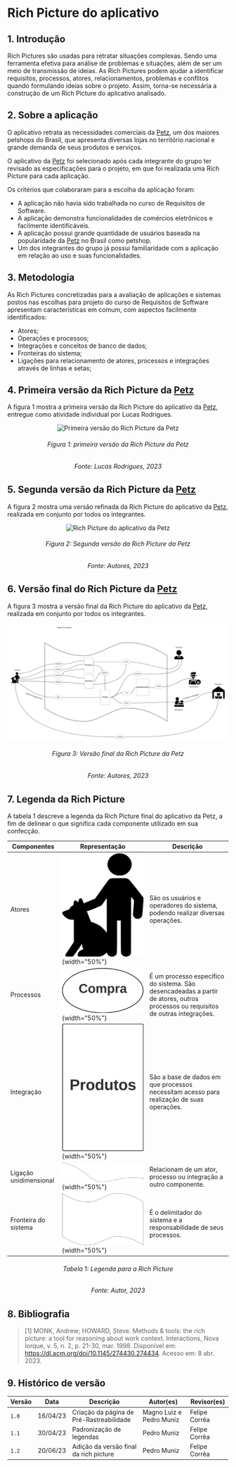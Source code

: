 # Rich Picture do aplicativo

## 1. Introdução

Rich Pictures são usadas para retratar situações complexas. Sendo uma ferramenta efetiva para análise de problemas e situações, além de ser um meio de transmissão de ideias. As Rich Pictures podem ajudar a identificar requisitos, processos, atores, relacionamentos, problemas e conflitos quando formulando ideias sobre o projeto. Assim, torna-se necessária a construção de um Rich Picture do aplicativo analisado.

## 2. Sobre a aplicação

O aplicativo retrata as necessidades comerciais da [Petz](https://play.google.com/store/apps/details?id=br.com.petz&hl=pt_BR&gl=US), um dos maiores petshops do Brasil, que apresenta diversas lojas no território nacional e grande demanda de seus produtos e serviços. 

O aplicativo da [Petz](https://play.google.com/store/apps/details?id=br.com.petz&hl=pt_BR&gl=US) foi selecionado após cada integrante do grupo ter revisado as especificações para o projeto, em que foi realizada uma Rich Picture para cada aplicação. 

Os critérios que colaboraram para a escolha da aplicação foram:

- A aplicação não havia sido trabalhada no curso de Requisitos de Software.
- A aplicação demonstra funcionalidades de comércios eletrônicos e facilmente identificáveis.
- A aplicação possui grande quantidade de usuários baseada na popularidade da [Petz](https://play.google.com/store/apps/details?id=br.com.petz&hl=pt_BR&gl=US) no Brasil como petshop.
- Um dos integrantes do grupo já possui familiaridade com a aplicação em relação ao uso e suas funcionalidades.

## 3. Metodologia

As Rich Pictures concretizadas para a avaliação de aplicações e sistemas postos nas escolhas para projeto do curso de Requisitos de Software apresentam características em comum, com aspectos facilmente identificados:

- Atores;
- Operações e processos;
- Integrações e conceitos de banco de dados;
- Fronteiras do sistema;
- Ligações para relacionamento de atores, processos e integrações através de linhas e setas;

<div id="RP01"></div>

## 4. Primeira versão da Rich Picture da [Petz](https://play.google.com/store/apps/details?id=br.com.petz&hl=pt_BR&gl=US)

A figura 1 mostra a primeira versão da Rich Picture do aplicativo da [Petz](https://play.google.com/store/apps/details?id=br.com.petz&hl=pt_BR&gl=US), entregue como atividade individual por Lucas Rodrigues.

<center>

![Primeira versão do Rich Picture da Petz](../assets/richpictures/[Petz](https://play.google.com/store/apps/details?id=br.com.petz&hl=pt_BR&gl=US)_v1.jpg)

</center>

<h6 align = "center"> Figura 1: primeira versão da Rich Picture da Petz</h6>
<h6 align = "center"> Fonte: Lucas Rodrigues, 2023 </h6>

<div id="RP02"></div>

## 5. Segunda versão da Rich Picture da [Petz](https://play.google.com/store/apps/details?id=br.com.petz&hl=pt_BR&gl=US)

A figura 2 mostra uma versão refinada da Rich Picture do aplicativo da [Petz](https://play.google.com/store/apps/details?id=br.com.petz&hl=pt_BR&gl=US), realizada em conjunto por todos os integrantes.
<center>

![Rich Picture do aplicativo da Petz](../assets/richpictures/[Petz](https://play.google.com/store/apps/details?id=br.com.petz&hl=pt_BR&gl=US).png)

</center>

<h6 align = "center"> Figura 2: Segunda versão da Rich Picture da Petz</h6>
<h6 align = "center"> Fonte: Autores, 2023 </h6>

<div id="RPF"></div>

## 6. Versão final do Rich Picture da [Petz](https://play.google.com/store/apps/details?id=br.com.petz&hl=pt_BR&gl=US)

A figura 3 mostra a versão final da Rich Picture do aplicativo da [Petz](https://play.google.com/store/apps/details?id=br.com.petz&hl=pt_BR&gl=US), realizada em conjunto por todos os integrantes.
<center>

![Rich Picture final do aplicativo da Petz](../assets/richpictures/richfinal.png)

</center>

<h6 align = "center"> Figura 3: Versão final da Rich Picture da Petz  </h6>
<h6 align = "center"> Fonte: Autores, 2023 </h6>

## 7. Legenda da Rich Picture

A tabela 1 descreve a legenda da Rich Picture final do aplicativo da Petz, a fim de delinear o que significa cada componente utilizado em sua confecção.

<center>

| Componentes | Representação | Descrição |
|-------------|---------------|-----------|
|Atores       | ![Ator](../assets/richpictures/Ator.png){width="50%"} |São os usuários e operadores do sistema, podendo realizar diversas operações.
|Processos    | ![Processos](../assets/richpictures/operacao.png){width="50%"} |É um processo específico do sistema. São desencadeadas a partir de atores, outros processos ou requisitos de outras integrações.|
|Integração   | ![Dados](../assets/richpictures/dados.png){width="50%"} |São a base de dados em que processos necessitam acesso para realização de suas operações.|
|Ligação unidimensional | ![Setas](../assets/richpictures/seta.png){width="50%"} |Relacionam de um ator, processo ou integração a outro componente.|
|Fronteira do sistema| ![Fronteira](../assets/richpictures/Fronteira.png){width="50%"} |É o delimitador do sistema e a responsabilidade de seus processos.|

</center>

<h6 align = "center"> Tabela 1: Legenda para a Rich Picture  </h6>
<h6 align = "center"> Fonte: Autor, 2023 </h6>


## 8. Bibliografia

> [1] MONK, Andrew; HOWARD, Steve. Methods & tools: the rich picture: a tool for reasoning about work context. Interactions, Nova Iorque, v. 5, n. 2, p. 21-30, mar. 1998. Disponível em: https://dl.acm.org/doi/10.1145/274430.274434. Acesso em: 8 abr. 2023.

## 9. Histórico de versão

|  Versão  |   Data   |                      Descrição                      |    Autor(es)   |  Revisor(es)  |
| -------- | -------- | --------------------------------------------------- | -------------- | ------------- |
|  `1.0`   | 16/04/23 | Criação da página de Pré-Rastreabilidade | Magno Luiz e Pedro Muniz      | Felipe Corrêa  |
|  `1.1`   | 30/04/23 | Padronização de legendas | Pedro Muniz | Felipe Corrêa |
|  `1.2`   | 20/06/23 | Adição da versão final da rich picture | Pedro Muniz | Felipe Corrêa |